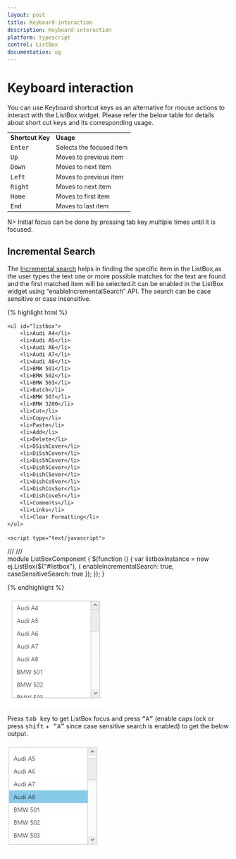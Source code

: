 ```yaml
---
layout: post
title: Keyboard-interaction
description: Keyboard-interaction
platform: typescript
control: ListBox
documentation: ug
---
```


# Keyboard interaction

You can use Keyboard shortcut keys as an alternative for mouse actions to interact with the ListBox widget. Please refer the below table for details about short cut keys and its corresponding usage.

<table>
<tr>
<td>
<b>Shortcut Key</b></td><td>
<b>Usage</b></td></tr>
<tr>
<td>
<kbd>Enter</kbd></td><td>
Selects the focused item</td></tr>
<tr>
<td>
<kbd>Up</kbd></td><td>
Moves to previous item</td></tr>
<tr>
<td>
<kbd>Down</kbd></td><td>
Moves to next item</td></tr>
<tr>
<td>
<kbd>Left</kbd></td><td>
Moves to previous item</td></tr>
<tr>
<td>
<kbd>Right</kbd></td><td>
Moves to next item</td></tr>
<tr>
<td>
<kbd>Home</kbd></td><td>
Moves to first item</td></tr>
<tr>
<td>
<kbd>End</kbd></td><td>
Moves to last item</td></tr>
</table>

N> Initial focus can be done by pressing tab key multiple times until it is focused.

## Incremental Search

The [Incremental search](https://en.wikipedia.org/wiki/Incremental_search) helps in finding the specific item in the ListBox,as the user types the text one or more possible matches for the text are found and the first matched item will be selected.It can be enabled in the ListBox widget using “enableIncrementalSearch” API. The search can be case sensitive or case insensitive.

{% highlight html %}

    <ul id="listbox">
        <li>Audi A4</li>
        <li>Audi A5</li>
        <li>Audi A6</li>
        <li>Audi A7</li>
        <li>Audi A8</li>
        <li>BMW 501</li>
        <li>BMW 502</li>
        <li>BMW 503</li>
        <li>Batch</li>
        <li>BMW 507</li>
        <li>BMW 3200</li>
        <li>Cut</li>
        <li>Copy</li>
        <li>Paste</li>
        <li>Add</li>
        <li>Delete</li>
        <li>D5ishCover</li>
        <li>Di5shCover</li>
        <li>Dis5hCover</li>
        <li>Dish5Cover</li>
        <li>DishC5over</li>
        <li>DishCo5ver</li>
        <li>DishCov5er</li>
        <li>DishCove5r</li>
        <li>Comments</li>
        <li>Links</li>
        <li>Clear Formatting</li>
    </ul>

    <script type="text/javascript">
 /// <reference path="tsfiles/jquery.d.ts" />
 /// <reference path="tsfiles/ej.web.all.d.ts" />\
module ListBoxComponent {
        $(function () {
           var listboxInstance = new ej.ListBox($("#listbox"), {
                enableIncrementalSearch: true,
                caseSensitiveSearch: true
            });
        });
}
    </script>

{% endhighlight %}



![](Keyboard-interaction_images\Keyboard-interaction_img1.png)

Press <kbd> tab </kbd> key to get ListBox focus and press <kbd>“A”</kbd> (enable caps lock or press <kbd>shift</kbd> +<kbd> “A”</kbd> since case sensitive search is enabled) to get the below output.

![](Keyboard-interaction_images\Keyboard-interaction_img2.png)





